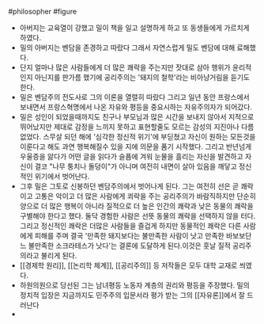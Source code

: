#philosopher #figure
- 아버지는 교육열이 강했고 밀이 책을 일고 설명하게 하고 또 동생들에게 가르치게 하였다.
- 밀의 아버지는 벤담을 존경하고 따랐다 그래서 자연스럽게 밀도 벤담에 대해 료해했다.
- 단지 얼마나 많은 사람들에게 더 많은 쾌락을 주는지만 잣대로 삼아 행위가 윤리적인지 아닌지를 판가름 했기에 공리주의는 '돼지의 철학'라는 비아냥거림을 듣기도 한다.
- 밀은 벤담주의 전도사로 그의 이론을 열렬히 따랐다 그리고 일년 동안 프랑스에서 보내면서 프랑스혁명에서 나온 자유와 평등을 중요시하는 자유주의자가 되어갔다.
- 밀은 성인이 되었을때까지도 친구나 부모님과 많은 시간을 보내지 않아서 지적으로 뛰어났지만 제대로 감정을 느끼지 못하고 표현할줄도 모르는 감성의 지진아나 다름 없었다. 스무살 되던 해에 '심각한 정신적 위기'에 부딛쳤고 자신이 원하는 모든것을 이룬다고 해도 과연 행복해질수 있을 지에 의문을 품기 시작했다. 그리고 반년넘게 우울증을 앓다가 어떤 글을 읽다가 슬픔에 겨워 눈물을 흘리는 자신을 발견하고 자신이 결코 "나무 퉁치나 돌덩이"가 아니며 여전히 내면이 살아 있음을 깨닿고 정신적인 위기에서 벗어난다.
- 그후 밀은 그토로 신봉하던 벤담주의에서 벗어나게 된다. 그는 여전히 선은 곧 쾌락이고 고통은 악이고 더 많은 사람에게 쾨락을 주는 공리주의가 바람직하지만 단순히 양으로 더 많은 행복이 아니라 질적으로 더 높은 인간의 쾌락과 낮은 동물의 쾌락을 구별해야 한다고 했다. 둘닥 경험한 사람은 선뜻 동물의 쾌락을 선택하지 않을 터다.그리고 정신적인 쾌락은 더많은 사람들을 즐겁게 하지만 동물적인 쾌락은 다른 사람에게 피해를 주며 결국 '만족한 돼지보다는 불만족한 사람이 낫고 만족한 바보보단느 불만족한 소크라테스가 낫다'는 결론에 도달하게 된다.이것은 훗날 질적 공리주의라고 불리게 된다.
- [[경제학 원리]], [[논리학 체계]], [[공리주의]] 등 저작들은 모두 대학 교재로 씌였다.
- 하원의원으로 당선된 그는 남녀평등 노동자 계층의 권리와 평등을 주장했다. 밀의 정치적 입장은 지금까지도 민주주의 입문서라 평가 받는 그의 [[자유론]]에서 잘 드러난다
- 
